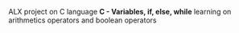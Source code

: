 ALX project on C language
 **C - Variables, if, else, while** learning on arithmetics operators and boolean operators
